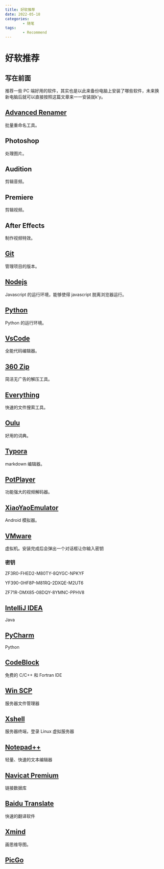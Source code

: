 ```yaml
---
title: 好软推荐
date: 2022-05-18
categories:
        - 随笔
tags:
        - Recommend
---
```


# 好软推荐

## 写在前面

推荐一些 PC 端好用的软件，其实也是以此来备份电脑上安装了哪些软件，未来换新电脑后就可以直接按照这篇文章来一一安装就k'y。

## [Advanced Renamer](https://www.advancedrenamer.com/)

批量重命名工具。

## Photoshop

处理图片。

## Audition

剪辑音频。

## Premiere

剪辑视频。

## After Effects

制作视频特效。

## [Git](https://git-scm.com/)

管理项目的版本。

## [Nodejs](https://nodejs.org/zh-cn/)

Javascript 的运行环境，能够使得 javascript 脱离浏览器运行。

## [Python](https://www.python.org/downloads/)

Python 的运行环境。

## [VsCode](https://code.visualstudio.com/)

全能代码编辑器。

## [360 Zip](http://www.360totalsecurity.com/zh-cn/360zip/)

简洁无广告的解压工具。

## [Everything](https://www.voidtools.com/zh-cn/downloads/)

快速的文件搜索工具。

## [Oulu](https://www.eudic.net/v4/en/app/eudic)

好用的词典。

## [Typora](https://www.typora.io/)

markdown 编辑器。

## [PotPlayer](https://potplayer.en.softonic.com/download)

功能强大的视频解码器。

## [XiaoYaoEmulator](https://www.xyaz.cn/)

Android 模拟器。

## [VMware](https://www.vmware.com/cn/products/workstation-pro/workstation-pro-evaluation.html)

虚拟机。安装完成后会弹出一个对话框让你输入密钥

### 密钥

ZF3R0-FHED2-M80TY-8QYGC-NPKYF

YF390-0HF8P-M81RQ-2DXQE-M2UT6

ZF71R-DMX85-08DQY-8YMNC-PPHV8

## [IntelliJ IDEA](https://www.jetbrains.com/idea/)

Java

## [PyCharm](https://www.jetbrains.com/pycharm/)

Python

## [CodeBlock](https://www.codeblocks.org/downloads/)

免费的 C/C++ 和 Fortran IDE

## [Win SCP](https://winscp.en.softonic.com/)

服务器文件管理器

## [Xshell](https://xshell.en.softonic.com/)

服务器终端，登录 Linux 虚拟服务器

## [Notepad++](https://notepad-plus.en.softonic.com/)

轻量、快速的文本编辑器

## [Navicat Premium](https://www.navicat.com.cn/download/navicat-premium)

链接数据库

## [Baidu Translate](https://fanyi.baidu.com/appdownload/download.html?tab=desktop&fr=pcplugin)

快速的翻译软件

## [Xmind](https://www.xmind.cn/)

画思维导图。

## [PicGo](https://github.com/Molunerfinn/PicGo)

